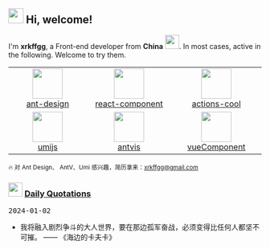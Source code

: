 <h2> <img src="https://emojis.slackmojis.com/emojis/images/1588315024/8823/hyperkitty.gif?1588315024" width="30" /> Hi, welcome! </h2>

I'm **xrkffgg**, a Front-end developer from **China** <img src="https://user-images.githubusercontent.com/29775873/142716615-98e19a67-393c-47c9-b9e4-c9cacb1a6ffd.png" width="28" />. In most cases, active in the following. Welcome to try them.

<table>
  <tr>
    <td align="center" width="200">
      <a href="https://github.com/ant-design">
        <img src="https://avatars1.githubusercontent.com/u/12101536?s=200&v=4" width="60" />
        <br />
        ant-design
      </a>
    </td>
    <td align="center" width="200">
      <a href="https://github.com/react-component">
        <img src="https://avatars1.githubusercontent.com/u/9441414?s=200&v=4" width="60" />
        <br />
        react-component
      </a>
    </td>
    <td align="center" width="200">
      <a href="https://github.com/actions-cool">
        <img src="https://avatars1.githubusercontent.com/u/73879334?s=200&v=4" width="60" />
        <br />
        actions-cool
      </a>
    </td>
  </tr>
  <tr>
    <td align="center" width="200">
      <a href="https://github.com/umijs">
        <img src="https://avatars2.githubusercontent.com/u/33895495?s=200&v=4" width="60" />
        <br />
        umijs
      </a>
    </td>
    <td align="center" width="200">
      <a href="https://github.com/antvis">
        <img src="https://avatars.githubusercontent.com/u/19199542?s=200&v=4" width="60" />
        <br />
        antvis
      </a>
    </td>
    <td align="center" width="200">
      <a href="https://github.com/vueComponent">
        <img src="https://avatars2.githubusercontent.com/u/32120805?s=200&v=4" width="60" />
        <br />
        vueComponent
      </a>
    </td>
  </tr>
</table>

<sub>🔥 对 Ant Design、 AntV、Umi 感兴趣，简历拿来：xrkffgg@gmail.com</sub>

<h3> <img src="https://emojis.slackmojis.com/emojis/images/1621024394/39092/cat-roll.gif?1621024394" width="28" /> <a href="https://github.com/xrkffgg/xrkffgg/blob/master/quotations.md"> Daily Quotations</a></h3>

<kbd>2024-01-02</kbd>

- 我将融入剧烈争斗的大人世界，要在那边孤军奋战，必须变得比任何人都坚不可摧。 —— 《海边的卡夫卡》

<!-- Randomly taken from quotations.md -->

